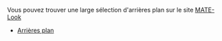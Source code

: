 <!--
.. link:
.. description:
.. tags: Backgrounds
.. date: 2014-02-24 17:32:07
.. title: Arrières plan
.. slug: backgrounds
-->

Vous pouvez trouver une large sélection d'arrières plan sur le site [MATE-Look](https://www.mate-look.org)

  * [Arrières plan](https://www.mate-look.org/browse/cat/359)


